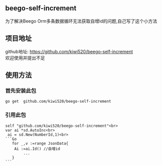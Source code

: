 
## beego-self-increment
为了解决Beego Orm多条数据循环无法获取自增id的问题,自己写了这个小方法<br>
## 项目地址
github地址: https://github.com/kiwi520/beego-self-increment<br>
欢迎使用并提出不足

## 使用方法
   ### 首先安装此包<br>
    go get  github.com/kiwi520/beego-self-increment
   ### 引用此包
    self "github.com/kiwi520/beego-self-increment"<br>
    var ai *sd.AutoInc<br>
	 ai = sd.New(NumberId,1)<br>
    ```Go
       for _,v :=range JsonData{
	    Ai :=ai.Id() //自增id
            ...
       }
    ```        
    
   
   
